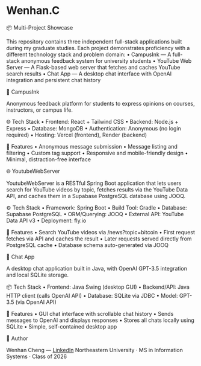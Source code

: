 # Wenhan.C
📦 Multi-Project Showcase

This repository contains three independent full-stack applications built during my graduate studies. Each project demonstrates proficiency with a different technology stack and problem domain:
    •    CampusInk — A full-stack anonymous feedback system for university students
    •    YouTube Web Server — A Flask-based web server that fetches and caches YouTube search results
    •    Chat App — A desktop chat interface with OpenAI integration and persistent chat history
    
🏫 CampusInk

Anonymous feedback platform for students to express opinions on courses, instructors, or campus life.

🌐 Tech Stack
    •    Frontend: React + Tailwind CSS
    •    Backend: Node.js + Express
    •    Database: MongoDB
    •    Authentication: Anonymous (no login required)
    •    Hosting: Vercel (frontend), Render (backend)

📌 Features
    •    Anonymous message submission
    •    Message listing and filtering
    •    Custom tag support
    •    Responsive and mobile-friendly design
    •    Minimal, distraction-free interface


🌐 YoutubeWebServer

YoutubeWebServer is a RESTful Spring Boot application that lets users search for YouTube videos by topic, fetches results via the YouTube Data API, and caches them in a Supabase PostgreSQL database using JOOQ.

⚙️ Tech Stack
    •    Framework: Spring Boot
    •    Build Tool: Gradle
    •    Database: Supabase PostgreSQL
    •    ORM/Querying: JOOQ
    •    External API: YouTube Data API v3
    •    Deployment: fly.io

📌 Features
    •    Search YouTube videos via /news?topic=bitcoin
    •    First request fetches via API and caches the result
    •    Later requests served directly from PostgreSQL cache
    •    Database schema auto-generated via JOOQ

💬 Chat App

A desktop chat application built in Java, with OpenAI GPT-3.5 integration and local SQLite storage.

📦 Tech Stack
    •    Frontend: Java Swing (desktop GUI)
    •    Backend/API: Java HTTP client (calls OpenAI API)
    •    Database: SQLite via JDBC
    •    Model: GPT-3.5 (via OpenAI API)

📌 Features
    •    GUI chat interface with scrollable chat history
    •    Sends messages to OpenAI and displays responses
    •    Stores all chats locally using SQLite
    •    Simple, self-contained desktop app

🧠 Author

Wenhan Cheng — [LinkedIn](https://www.linkedin.com/in/wenhan-c-3a7101339/)
Northeastern University · MS in Information Systems · Class of 2026
